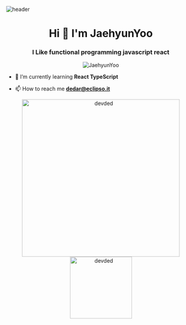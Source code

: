 ![header](https://capsule-render.vercel.app/api?type=slice&color=FFB280&height=400&section=header&text=Hi%20👋I'm%20Microcosm&fontSize=90)

<h1 align="center">Hi 👋 I'm JaehyunYoo</h1>
<h3 align="center">I Like functional programming javascript react </h3>
<p align="center"> 
<img src="https://komarev.com/ghpvc/?username=JaehyunYoo" alt="JaehyunYoo" /> </p>


- 🌱 I’m currently learning **React TypeScript**

- 📫 How to reach me **dedar@eclipso.it**



 <p align="center"> 
    <img src="https://github-readme-stats.vercel.app/api?username=devded&count_private=true&show_icons=true&theme=buefy" alt="devded" width="420"/> 
    <img src="https://github-readme-stats.vercel.app/api/top-langs/?username=devded&hide=jupyter%20notebook,html,css&langs_count=8&layout=compact&theme=buefy" alt="devded" height="165" />
 </p>



